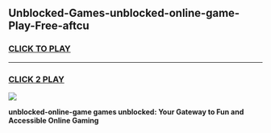
## Unblocked-Games-unblocked-online-game-Play-Free-aftcu
<h3>
<a href="https://premium76.site?title=unblocked-online-game&ref=23A">CLICK TO PLAY</a></h3>
<hr>

<h3>
<a href="https://premium76.site?title=unblocked-online-game&ref=23A">CLICK 2 PLAY</a>
  
</h3>

<a href="https://premium76.site?title=unblocked-online-game&ref=23A"><img src="https://clearcache.store/games.png"></a>


**unblocked-online-game games unblocked: Your Gateway to Fun and Accessible Online Gaming**
